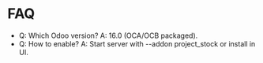 # FAQ

- Q: Which Odoo version? A: 16.0 (OCA/OCB packaged).
- Q: How to enable? A: Start server with --addon project_stock or install in UI.
